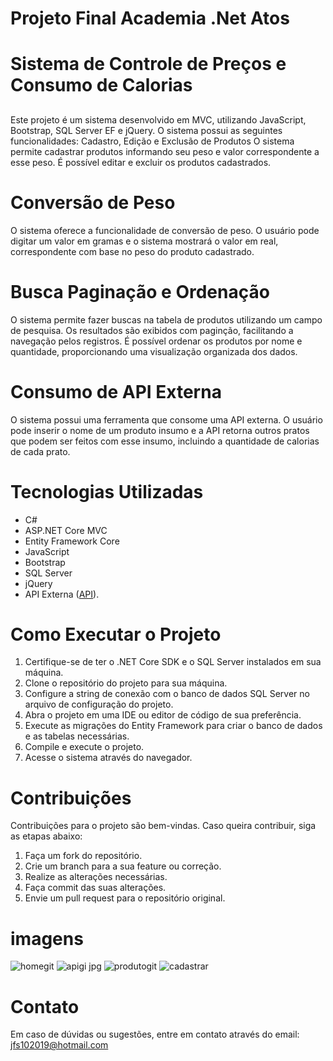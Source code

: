 ﻿# Projeto Final Academia .Net Atos <h1>

# Sistema de Controle de Preços  e Consumo de Calorias  <h2>

Este projeto é um sistema desenvolvido em MVC, utilizando JavaScript, Bootstrap, SQL Server EF e jQuery. O sistema possui as seguintes funcionalidades:
Cadastro, Edição e Exclusão de Produtos
O sistema permite cadastrar produtos informando seu peso e valor correspondente a esse peso.
É possível editar e excluir os produtos cadastrados.
# Conversão de Peso

O sistema oferece a funcionalidade de conversão de peso. O usuário pode digitar um valor em gramas e o sistema mostrará o valor em real, correspondente com base no peso do produto cadastrado.

# Busca Paginação e Ordenação

O sistema permite fazer buscas na tabela de produtos utilizando um campo de pesquisa.
Os resultados são exibidos com paginção, facilitando a navegação pelos registros.
É possível ordenar os produtos por nome e quantidade, proporcionando uma visualização organizada dos dados.

# Consumo de API Externa

O sistema possui uma ferramenta que consome uma API externa.
O usuário pode inserir o nome de um produto insumo e a API retorna outros pratos que podem ser feitos com esse insumo, incluindo a quantidade de calorias de cada prato.

# Tecnologias Utilizadas

* C# 
* ASP.NET Core MVC 
* Entity Framework Core 
* JavaScript 
* Bootstrap 
* SQL Server 
* jQuery 
* API Externa  ([API](https://caloriasporalimentoapi.herokuapp.com/)).

# Como Executar o Projeto

1. Certifique-se de ter o .NET Core SDK e o SQL Server instalados em sua máquina.
2. Clone o repositório do projeto para sua máquina.
3. Configure a string de conexão com o banco de dados SQL Server no arquivo de configuração do projeto.
4. Abra o projeto em uma IDE ou editor de código de sua preferência.
5. Execute as migrações do Entity Framework para criar o banco de dados e as tabelas necessárias.
6. Compile e execute o projeto.
7. Acesse o sistema através do navegador.

# Contribuições

Contribuições para o projeto são bem-vindas. Caso queira contribuir, siga as etapas abaixo:

1. Faça um fork do repositório.
2. Crie um branch para a sua feature ou correção.
3. Realize as alterações necessárias.
4. Faça commit das suas alterações.
5. Envie um pull request para o repositório original.

 # imagens
 ![homegit](https://github.com/josef10000/Cardapio_MVC/assets/102549534/4aea390d-2b71-4f22-861d-caec25e29777)
![apigi jpg](https://github.com/josef10000/Cardapio_MVC/assets/102549534/75b704b6-a82a-4d43-98d5-1fbdaf41dcd2)
![produtogit](https://github.com/josef10000/Cardapio_MVC/assets/102549534/7cd32a91-346e-4ce4-b56c-b7f83502a7a3)
![cadastrar](https://github.com/josef10000/Cardapio_MVC/assets/102549534/ac15a66c-c909-4c7b-8db2-850c265cc812)

 


# Contato

Em caso de dúvidas ou sugestões, entre em contato através do email: jfs102019@hotmail.com
